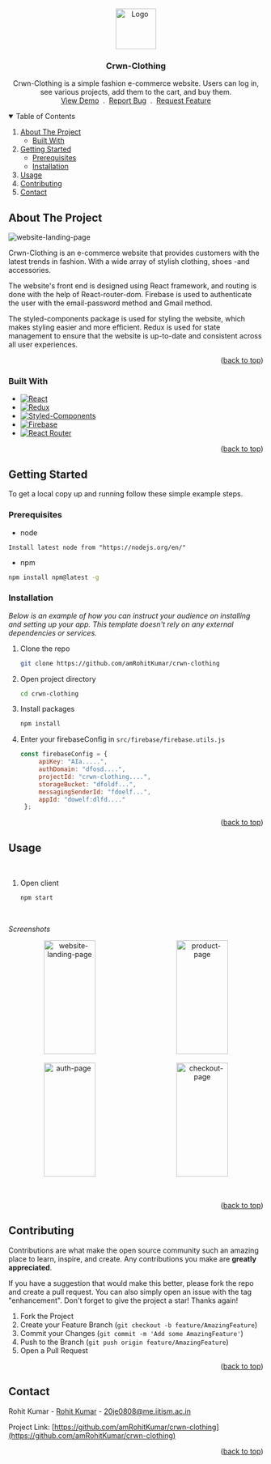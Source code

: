 <a name="readme-top" id="readme-top"></a>

<!-- PROJECT LOGO -->
<br />
<div align="center">
  <a href="https://crwn-cloths.netlify.app/">
    <img src="https://crwn-cloths.netlify.app/favicon.ico" alt="Logo" width="80" height="80">
  </a>

  <h3 align="center">Crwn-Clothing</h3>

  <p align="center">
    Crwn-Clothing is a simple fashion e-commerce website. Users can log in, see various projects, add them to the cart, and buy them.
    <br />
    <a href="https://crwn-cloths.netlify.app/">View Demo</a>
    &nbsp;.&nbsp;
    <a href="https://crwn-cloths.netlify.app/issues">Report Bug</a>
    &nbsp;.&nbsp;
    <a href="https://crwn-cloths.netlify.app/issues">Request Feature</a>
  </p>
</div>

<!-- TABLE OF CONTENTS -->
<details open>
  <summary>Table of Contents</summary>
  <ol>
    <li>
      <a href="#about-the-project">About The Project</a>
      <ul>
        <li><a href="#built-with">Built With</a></li>
      </ul>
    </li>
    <li>
      <a href="#getting-started">Getting Started</a>
      <ul>
        <li><a href="#prerequisites">Prerequisites</a></li>
        <li><a href="#installation">Installation</a></li>
      </ul>
    </li>
    <li><a href="#usage">Usage</a></li>
    <li><a href="#contributing">Contributing</a></li>
    <li><a href="#contact">Contact</a></li>
  </ol>
</details>

<!-- ABOUT THE PROJECT -->

## About The Project

<img src="https://crwn-cloths.netlify.app/static/images/home-page.png" alt="website-landing-page" width="" height="">

Crwn-Clothing is an e-commerce website that provides customers with the latest trends in fashion. With a wide array of stylish clothing, shoes -and accessories.

The website's front end is designed using React framework, and routing is done with the help of React-router-dom. Firebase is used to authenticate the user with the email-password method and Gmail method.

The styled-components package is used for styling the website, which makes styling easier and more efficient. 
Redux is used for state management to ensure that the website is up-to-date and consistent across all user experiences. 

<p align="right">(<a href="#readme-top">back to top</a>)</p>

### Built With

- [![React][react.js]][react-url]
- [![Redux][redux]][redux-url]
- [![Styled-Components][styled-components]][styled-components-url]
- [![Firebase][firebase]][firebase-url]
- [![React Router][react-router]][react-router-url]

<p align="right">(<a href="#readme-top">back to top</a>)</p>

<!-- GETTING STARTED -->

## Getting Started

To get a local copy up and running follow these simple example steps.

### Prerequisites

- node
```
Install latest node from "https://nodejs.org/en/"
```

- npm
 ```sh
 npm install npm@latest -g
````

### Installation

_Below is an example of how you can instruct your audience on installing and setting up your app. This template doesn't rely on any external dependencies or services._

1. Clone the repo
   ```sh
   git clone https://github.com/amRohitKumar/crwn-clothing
   ```
2. Open project directory
    ```sh
    cd crwn-clothing
    ```
3. Install packages
   ```sh
   npm install
   ```

4. Enter your firebaseConfig in `src/firebase/firebase.utils.js`
   ```js
   const firebaseConfig = {
        apiKey: "AIa.....",
        authDomain: "dfosd....",
        projectId: "crwn-clothing....",
        storageBucket: "dfoldf...",
        messagingSenderId: "fdoelf...",
        appId: "dowelf:dlfd...."
    };
   ```

<p align="right">(<a href="#readme-top">back to top</a>)</p>

<!-- USAGE EXAMPLES -->

## Usage

<br>

1. Open client
    ```sh
    npm start
    ```
<br>

_Screenshots_

<p align="middle">
<img src="https://crwn-cloths.netlify.app/static/images/home-page.png" alt="website-landing-page" width="45%" height="225"> 
&nbsp; &nbsp; &nbsp; &nbsp;
<img src="https://crwn-cloths.netlify.app/static/images/produc-page.png" alt="product-page" width="45%" height="225"> 
</p>

<p align="middle">
<img src="https://crwn-cloths.netlify.app/static/images/auth-page.png" alt="auth-page" width="45%" height="225"> 
&nbsp; &nbsp; &nbsp; &nbsp;
<img src="https://crwn-cloths.netlify.app/static/images/checkout-page.png" alt="checkout-page" width="45%" height="225"> 
</p>

<br>

<p align="right">(<a href="#readme-top">back to top</a>)</p>

<!-- CONTRIBUTING -->

## Contributing

Contributions are what make the open source community such an amazing place to learn, inspire, and create. Any contributions you make are **greatly appreciated**.

If you have a suggestion that would make this better, please fork the repo and create a pull request. You can also simply open an issue with the tag "enhancement".
Don't forget to give the project a star! Thanks again!

1. Fork the Project
2. Create your Feature Branch (`git checkout -b feature/AmazingFeature`)
3. Commit your Changes (`git commit -m 'Add some AmazingFeature'`)
4. Push to the Branch (`git push origin feature/AmazingFeature`)
5. Open a Pull Request

<p align="right">(<a href="#readme-top">back to top</a>)</p>

<!-- CONTACT -->

## Contact

Rohit Kumar - [Rohit Kumar](https://www.linkedin.com/in/rohit-kumar-8ba1241bb/) - 20je0808@me.iitism.ac.in

Project Link: [https://github.com/amRohitKumar/crwn-clothing](https://github.com/amRohitKumar/crwn-clothing)

<p align="right">(<a href="#readme-top">back to top</a>)</p>

<!-- ACKNOWLEDGMENTS -->

[contributors-shield]: https://img.shields.io/github/contributors/othneildrew/Best-README-Template.svg?style=for-the-badge
[contributors-url]: https://github.com/othneildrew/Best-README-Template/graphs/contributors
[forks-shield]: https://img.shields.io/github/forks/othneildrew/Best-README-Template.svg?style=for-the-badge
[forks-url]: https://github.com/othneildrew/Best-README-Template/network/members
[stars-shield]: https://img.shields.io/github/stars/othneildrew/Best-README-Template.svg?style=for-the-badge
[stars-url]: https://github.com/othneildrew/Best-README-Template/stargazers
[issues-shield]: https://img.shields.io/github/issues/othneildrew/Best-README-Template.svg?style=for-the-badge
[issues-url]: https://github.com/othneildrew/Best-README-Template/issues
[license-shield]: https://img.shields.io/github/license/othneildrew/Best-README-Template.svg?style=for-the-badge
[license-url]: https://github.com/othneildrew/Best-README-Template/blob/master/LICENSE.txt
[linkedin-shield]: https://img.shields.io/badge/-LinkedIn-black.svg?style=for-the-badge&logo=linkedin&colorB=555
[linkedin-url]: https://linkedin.com/in/othneildrew
[react.js]: https://img.shields.io/badge/React-20232A?style=for-the-badge&logo=react&logoColor=61DAFB
[react-url]: https://reactjs.org/
[express]: https://img.shields.io/badge/Express-20232A?style=for-the-badge&logo=express&logoColor=#000000
[express-url]: https://expressjs.com/
[node.js]: https://img.shields.io/badge/Node.js-20232A?style=for-the-badge&logo=node.js&logoColor=#339933
[node-url]: https://nodejs.org/en/
[styled-components]: https://img.shields.io/badge/styled_components-20232A?style=for-the-badge&logo=styled-components&logoColor=#DB7093
[styled-components-url]: https://styled-components.com/
[mongodb]: https://img.shields.io/badge/MongoDB-20232A?style=for-the-badge&logo=MongoDB&logoColor=#47A248
[mongodb-url]: https://www.mongodb.com/home
[firebase]: https://img.shields.io/badge/Firebase-20232A?style=for-the-badge&logo=Firebase&logoColor=#FFCA28
[firebase-url]: https://firebase.google.com/
[redux]: https://img.shields.io/badge/Redux-20232A?style=for-the-badge&logo=Redux&logoColor=#764ABC
[redux-url]: https://redux.js.org/
[react-router]: https://img.shields.io/badge/React_Router-20232A?style=for-the-badge&logo=React-Router&logoColor=#CA4245
[react-router-url]: https://reactrouter.com/en/main
